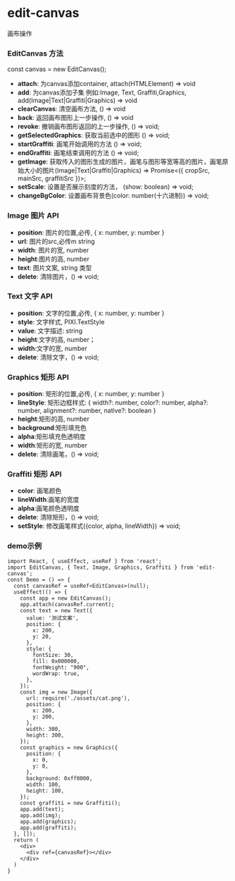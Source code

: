 # edit-canvas
画布操作


### EditCanvas 方法

const canvas = new EditCanvas();
- **attach**: 为canvas添加container, attach(HTMLElement) => void
- **add**: 为canvas添加子集 例如:Image, Text, Graffiti,Graphics, add(Image|Text|Graffiti|Graphics) => void
- **clearCanvas**: 清空画布方法, () => void
- **back**: 返回画布图形上一步操作, () => void
- **revoke**: 撤销画布图形返回的上一步操作, () => void;
- **getSelectedGraphics**: 获取当前选中的图形 () => void;
- **startGraffiti**: 画笔开始调用的方法 () => void;
- **endGraffiti**: 画笔结束调用的方法 () => void;
- **getImage**: 获取传入的图形生成的图片，画笔与图形等宽等高的图片，画笔原始大小的图片(Image|Text|Graffiti|Graphics) => Promise<({ cropSrc, mainSrc, graffitiSrc })>;
- **setScale**: 设置是否展示刻度的方法， (show: boolean) => void;
- **changeBgColor**: 设置画布背景色(color: number(十六进制)) => void;


### Image 图片 API

- **position**: 图片的位置,必传, { x: number, y: number }
- **url**: 图片的src,必传m string
- **width**: 图片的宽, number
- **height**:图片的高, number
- **text**: 图片文案, string 类型
- **delete**: 清除图片，() => void;


### Text 文字 API

- **position**: 文字的位置,必传, { x: number, y: number }
- **style**: 文字样式, PIXI.TextStyle
- **value**: 文字描述: string
- **height**:文字的高, number；
- **width**:文字的宽, number
- **delete**: 清除文字，() => void;


### Graphics 矩形 API

- **position**: 矩形的位置,必传, { x: number, y: number }
- **lineStyle**: 矩形边框样式: { width?: number, color?: number, alpha?: number, alignment?: number, native?: boolean }
- **height**:矩形的高, number
- **background**:矩形填充色
- **alpha**:矩形填充色透明度
- **width**:矩形的宽, number
- **delete**: 清除画笔，() => void;


### Graffiti 矩形 API

- **color**: 画笔颜色
- **lineWidth**:画笔的宽度
- **alpha**:画笔颜色透明度
- **delete**: 清除矩形，() => void;
- **setStyle**: 修改画笔样式({color, alpha, lineWidth}) => void;


### demo示例
```
import React, { useEffect, useRef } from 'react';
import EditCanvas, { Text, Image, Graphics, Graffiti } from 'edit-canvas';
const Demo = () => {
  const canvasRef = useRef<EditCanvas>(null);
  useEffect(() => {
    const app = new EditCanvas();
    app.attach(canvasRef.current);
    const text = new Text({
      value: '测试文案',
      position: {
        x: 200,
        y: 20,
      },
      style: {
        fontSize: 30,
        fill: 0x000000,
        fontWeight: "900",
        wordWrap: true,
      },
    });
    const img = new Image({
      url: require('./assets/cat.png'),
      position: {
        x: 200,
        y: 200,
      },
      width: 300,
      height: 300,
    });
    const graphics = new Graphics({
      position: {
        x: 0,
        y: 0,
      },
      background: 0xff0000,
      width: 100,
      height: 100,
    });
    const graffiti = new Graffiti();
    app.add(text);
    app.add(img);
    app.add(graphics);
    app.add(graffiti);
  }, []);
  return (
    <div>
      <div ref={canvasRef}></div>
    </div>
  )
}


```